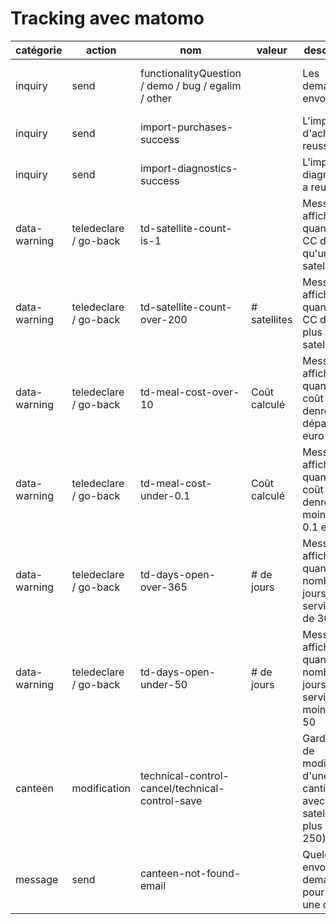 # Tracking avec matomo

| catégorie | action | nom | valeur | description | depuis où |
| --- | --- | --- | --- | --- | --- |
| inquiry | send | functionalityQuestion / demo / bug / egalim / other | | Les demandes envoyés | Page contact / Page dév / Page partenaires |
| inquiry | send | import-purchases-success | | L'import d'achats a reussi | Page d'import d'achats |
| inquiry | send | import-diagnostics-success | | L'import de diagnostics a reussi | Page d'import de diagnostics |
| data-warning | teledeclare / go-back | td-satellite-count-is-1 | | Message affiché quand une CC déclare qu'un satellite | Preview de télédéclaration (page diagnostic / page actions) |
| data-warning | teledeclare / go-back | td-satellite-count-over-200 | # satellites | Message affiché quand une CC déclare plus de 200 satellites | Preview de télédéclaration (page diagnostic / page actions) |
| data-warning | teledeclare / go-back | td-meal-cost-over-10 | Coût calculé | Message affiché quand le coût denrées dépasse 10 euro | Preview de télédéclaration (page diagnostic / page actions) |
| data-warning | teledeclare / go-back | td-meal-cost-under-0.1 | Coût calculé | Message affiché quand le coût denrées est moins de 0.1 euro | Preview de télédéclaration (page diagnostic / page actions) |
| data-warning | teledeclare / go-back | td-days-open-over-365 | # de jours | Message affiché quand le nombre de jours de service plus de 365 | Preview de télédéclaration (page diagnostic / page actions) |
| data-warning | teledeclare / go-back | td-days-open-under-50 | # de jours | Message affiché quand le nombre de jours de service moins de 50 | Preview de télédéclaration (page diagnostic / page actions) |
| canteen | modification | technical-control-cancel/technical-control-save | | Garde-fous de modification d'une cantine (CC avec un satellite ou plus de 250) | Page modification cantine |
| message | send | canteen-not-found-email | | Quelqu'un a envoyé un demande pour trouver une cantine | Page nos cantines / Page d'une cantine publiée |
